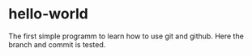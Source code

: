 # hello-world
The first simple programm to learn how to use git and github.
Here the branch and commit is tested.
